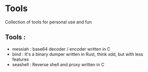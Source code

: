 # Tools

Collection of tools for personal use and fun

## Tools :

* messiah : base64 decoder / encoder written in C
* bind : It's a binary dumper written in Rust, think xdd, but with less features
* seashell : Reverse shell and proxy written in C
